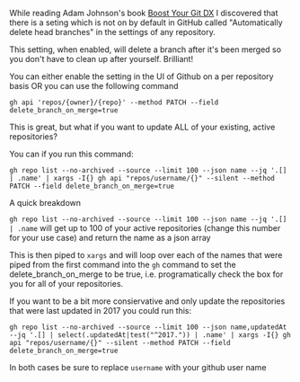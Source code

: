 While reading Adam Johnson's book [Boost Your Git DX](https://adamchainz.gumroad.com/l/byddx) I discovered that there is a seting which is not on by default in GitHub called "Automatically delete head branches" in the settings of any repository. 

This setting, when enabled, will delete a branch after it's been merged so you don't have to clean up after yourself. Brilliant!

You can either enable the setting in the UI of Github on a per repository basis OR you can use the following command

```
gh api 'repos/{owner}/{repo}' --method PATCH --field delete_branch_on_merge=true
```

This is great, but what if you want to update ALL of your existing, active repositories? 

You can if you run this command:

```
gh repo list --no-archived --source --limit 100 --json name --jq '.[] | .name' | xargs -I{} gh api "repos/username/{}" --silent --method PATCH --field delete_branch_on_merge=true
```

A quick breakdown

`gh repo list --no-archived --source --limit 100 --json name --jq '.[] | .name` will get up to 100 of your active repositories (change this number for your use case) and return the name as a json array

This is then piped to `xargs` and will loop over each of the names that were piped from the first command into the `gh` command to set the delete_branch_on_merge to be true, i.e. programatically check the box for you for all of your repositories. 

If you want to be a bit more consiervative and only update the repositories that were last updated in 2017 you could run this:

```
gh repo list --no-archived --source --limit 100 --json name,updatedAt --jq '.[] | select(.updatedAt|test("^2017.")) | .name' | xargs -I{} gh api "repos/username/{}" --silent --method PATCH --field delete_branch_on_merge=true
```

In both cases be sure to replace `username` with your github user name
